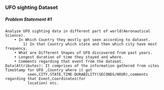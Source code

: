 ### UFO sighting Dataset
[https://www.kaggle.com/NUFORC/ufo-sightings/downloads/ufo-sightings.zip]: https://www.kaggle.com/NUFORC/ufo-sightings/downloads/ufo-sightings.zip
##### Problem Statement #1
	Analyze UFO sighting data in different part of world(Aeronautical Science).
		• In Which Country they mostly got seen according to dataset.
			1) In that Country which state and then which city have most frequency.
		• What are Different Shapes of UFO discovered from past years.
		• Longest duration of time they stayed and where.
		• Comments regarding that event from the dataset.
	Data(Attributes): It comprises of the information gathered from sites TimeStamp for UFO ,Country where it got
			  seen,CITY,STATE,TIME-DURABILITY(SECONDS/HOUR),comments regarding that Event,Coordinates(for
			  location) etc.
